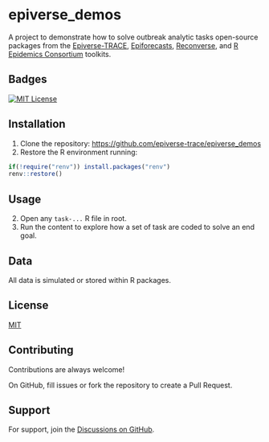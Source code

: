 # epiverse_demos

A project to demonstrate how to solve outbreak analytic tasks
open-source packages from the 
[Epiverse-TRACE](https://epiverse-trace.github.io/),
[Epiforecasts](https://epiforecasts.io/), 
[Reconverse](https://www.reconverse.org/),
and [R Epidemics Consortium](https://www.repidemicsconsortium.org/projects/)
toolkits.


## Badges

[![MIT License](https://img.shields.io/badge/License-MIT-green.svg)](https://choosealicense.com/licenses/mit/)


## Installation

1. Clone the repository: <https://github.com/epiverse-trace/epiverse_demos>
2. Restore the R environment running:

```r
if(!require("renv")) install.packages("renv")
renv::restore()
```
    
## Usage

2. Open any `task-...` R file in root.
3. Run the content to explore how a set of task are coded to solve an end goal.


## Data

All data is simulated or stored within R packages.


## License

[MIT](https://choosealicense.com/licenses/mit/)


## Contributing

Contributions are always welcome!

On GitHub, fill issues or fork the repository to create a Pull Request. 

<!--
See `contributing.md` for ways to get started.

Please adhere to this project's `code of conduct`.
-->

## Support

For support, join the [Discussions on GitHub](https://github.com/orgs/epiverse-trace/discussions).
